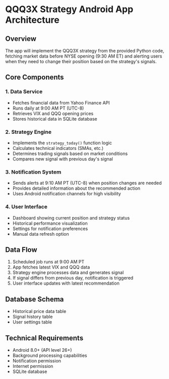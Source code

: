 # QQQ3X Strategy Android App Architecture

## Overview
The app will implement the QQQ3X strategy from the provided Python code, fetching market data before NYSE opening (9:30 AM ET) and alerting users when they need to change their position based on the strategy's signals.

## Core Components

### 1. Data Service
- Fetches financial data from Yahoo Finance API
- Runs daily at 9:00 AM PT (UTC-8)
- Retrieves VIX and QQQ opening prices
- Stores historical data in SQLite database

### 2. Strategy Engine
- Implements the `strategy_today()` function logic
- Calculates technical indicators (SMAs, etc.)
- Determines trading signals based on market conditions
- Compares new signal with previous day's signal

### 3. Notification System
- Sends alerts at 9:10 AM PT (UTC-8) when position changes are needed
- Provides detailed information about the recommended action
- Uses Android notification channels for high visibility

### 4. User Interface
- Dashboard showing current position and strategy status
- Historical performance visualization
- Settings for notification preferences
- Manual data refresh option

## Data Flow
1. Scheduled job runs at 9:00 AM PT
2. App fetches latest VIX and QQQ data
3. Strategy engine processes data and generates signal
4. If signal differs from previous day, notification is triggered
5. User interface updates with latest recommendation

## Database Schema
- Historical price data table
- Signal history table
- User settings table

## Technical Requirements
- Android 8.0+ (API level 26+)
- Background processing capabilities
- Notification permission
- Internet permission
- SQLite database